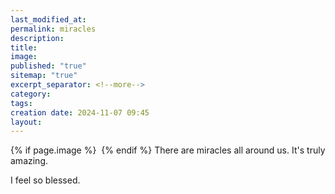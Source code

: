 ```yaml
---
last_modified_at: 
permalink: miracles
description: 
title: 
image: 
published: "true"
sitemap: "true"
excerpt_separator: <!--more-->
category: 
tags: 
creation date: 2024-11-07 09:45
layout:
---
```



{% if page.image %} <img src="{{ page.image }}" alt=""> {% endif %}
There are miracles all around us. It's truly amazing. 

I feel so blessed. 